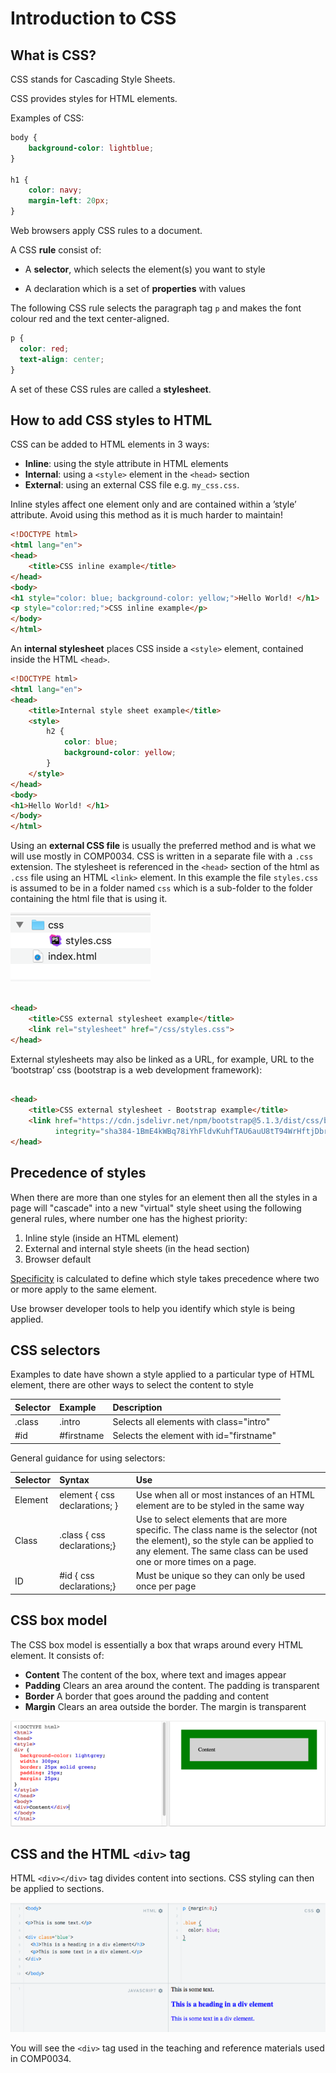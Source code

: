 # Introduction to CSS

## What is CSS?

CSS stands for Cascading Style Sheets.

CSS provides styles for HTML elements.

Examples of CSS:

```css
body {
    background-color: lightblue;
}

h1 {
    color: navy;
    margin-left: 20px;
}
```

Web browsers apply CSS rules to a document.

A CSS **rule** consist of:

- A **selector**, which selects the element(s) you want to style

- A declaration which is a set of **properties** with values

The following CSS rule selects the paragraph tag `p` and makes the font colour red and the text center-aligned.

```css
p {
  color: red;
  text-align: center;
}
```

A set of these CSS rules are called a **stylesheet**.

## How to add CSS styles to HTML

CSS can be added to HTML elements in 3 ways:

- **Inline**: using the style attribute in HTML elements
- **Internal**: using a `<style>` element in the `<head>` section
- **External**: using an external CSS file e.g. `my_css.css`.

Inline styles affect one element only and are contained within a ’style’ attribute. Avoid using this method as it is
much harder to maintain!

```html
<!DOCTYPE html>
<html lang="en">
<head>
    <title>CSS inline example</title>
</head>
<body>
<h1 style="color: blue; background-color: yellow;">Hello World! </h1>
<p style="color:red;">CSS inline example</p>
</body>
</html>
```

An **internal stylesheet** places CSS inside a `<style>` element, contained inside the HTML `<head>`.

```html
<!DOCTYPE html>
<html lang="en">
<head>
    <title>Internal style sheet example</title>
    <style>
        h2 {
            color: blue;
            background-color: yellow;
        }
    </style>
</head>
<body>
<h1>Hello World! </h1>
</body>
</html>
```

Using an **external CSS file** is usually the preferred method and is what we will use mostly in COMP0034. CSS is written in a separate file with a `.css`
extension. The stylesheet is referenced in the `<head>` section of the html as `.css` file using an HTML `<link>`
element. In this example the file `styles.css` is assumed to be in a folder named `css` which is a sub-folder to the
folder containing the html file that is using it.

![Directory showing css](img/css_dir.png)

```html

<head>
    <title>CSS external stylesheet example</title>
    <link rel="stylesheet" href="/css/styles.css">
</head>
```

External stylesheets may also be linked as a URL, for example, URL to the ‘bootstrap’ css (bootstrap is a web
development framework):

```html

<head>
    <title>CSS external stylesheet - Bootstrap example</title>
    <link href="https://cdn.jsdelivr.net/npm/bootstrap@5.1.3/dist/css/bootstrap.min.css" rel="stylesheet"
          integrity="sha384-1BmE4kWBq78iYhFldvKuhfTAU6auU8tT94WrHftjDbrCEXSU1oBoqyl2QvZ6jIW3" crossorigin="anonymous">
</head>
```

## Precedence of styles

When there are more than one styles for an element then all the styles in a page will "cascade" into a new "virtual" style sheet using the following general rules, where number one has the highest priority:

1. Inline style (inside an HTML element)
2. External and internal style sheets (in the head section)
3. Browser default

[Specificity](https://www.w3schools.com/css/css_specificity.asp) is calculated to define which style takes precedence where two or more apply to the same element.

Use browser developer tools to help you identify which style is being applied.

## CSS selectors

Examples to date have shown a style applied to a particular type of HTML element, there are other ways to select the content to style

| Selector | Example    | Description                             |
|:---------|:-----------|:----------------------------------------|
| .class   | .intro     | Selects all elements with class="intro" |
| #id      | #firstname | Selects the element with id="firstname" |

General guidance for using selectors:

| Selector | Syntax                        | Use                                                                                                                                                                                                  |
|:---------|:------------------------------|:-----------------------------------------------------------------------------------------------------------------------------------------------------------------------------------------------------|
| Element  | element { css declarations; } | Use when all or most instances of an HTML element are to be styled in the same way                                                                                                                   |
| Class    | .class { css declarations;}   | Use to select elements that are more specific. The class name is the selector (not the element), so the style can be applied to any element. The same class can be used one or more times on a page. |
| ID       | #id { css declarations;}      | Must be unique so they can only be used once per page                                                                                                                                                |

## CSS box model

The CSS box model is essentially a box that wraps around every HTML element. It consists of:

- **Content** The content of the box, where text and images appear
- **Padding** Clears an area around the content. The padding is transparent
- **Border** A border that goes around the padding and content
- **Margin** Clears an area outside the border. The margin is transparent

![Box model](img/box_model.png)

## CSS and the HTML `<div>` tag

HTML `<div></div>` tag divides content into sections. CSS styling can then be applied to sections.

![CSS and DIV](img/css_div.png)

You will see the `<div>` tag used in the teaching and reference materials used in COMP0034.
